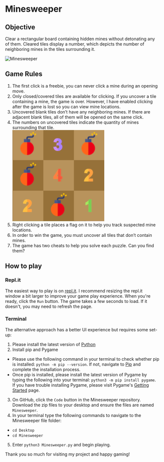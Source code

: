 # Minesweeper

## Objective
Clear a rectangular board containing hidden mines without detonating any of them. Cleared tiles display a number, which depicts the number of neighboring mines in the tiles surrounding it.    

![Minesweeper](images/Minesweeper.gif)


## Game Rules
1. The first click is a freebie, you can never click a mine during an opening move.
2. Only closed/covered tiles are available for clicking. If you uncover a tile containing a mine, the game is over. However, I have enabled clicking after the game is lost so you can view mine locations.
3. Uncovered blank tiles don’t have any neighboring mines. If there are adjacent blank tiles, all of them will be opened on the same click.
4. The numbers on uncovered tiles indicate the quantity of mines surrounding that tile.         
![Numbers](images/openedGrid.png) 
5. Right clicking a tile places a flag on it to help you track suspected mine locations. 
6. In order to win the game, you must uncover all tiles that don’t contain mines.
7. The game has two cheats to help you solve each puzzle. Can you find them?


## How to play

### Repl.it
The easiest way to play is on [repl.it](https://repl.it/talk/share/Minesweeper/84344). I recommend resizing the repl.it window a bit larger to improve your game play experience. When you're ready, click the `Run` button. The game takes a few seconds to load. If it doesn't, you may need to refresh the page.   

### Terminal   
The alternative approach has a better UI experience but requires some set-up:
1. Please install the latest version of [Python](https://www.python.org/downloads/)
2. Install pip and Pygame
  * Please use the following command in your terminal to check whether pip is installed: `python -m pip --version`. If not, navigate to [Pip](https://pip.pypa.io/en/stable/installing/) and complete the installation process.
  * Once pip is installed, please install the latest version of Pygame by typing the following into your terminal: `python3 -m pip install pygame`. If you have trouble installing Pygame, please visit Pygame's [Getting Started](https://www.pygame.org/wiki/GettingStarted) page.   
3. On GitHub, click the `Code` button in the Minesweeper repository. Download the zip files to your desktop and ensure the files are named `Minesweeper`.   
4. In your terminal type the following commands to navigate to the Minesweeper file folder:    
  * `cd Desktop`
  * `cd Minesweeper`
5. Enter `python3 Minesweeper.py` and begin playing.   

Thank you so much for visiting my project and happy gaming!




